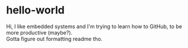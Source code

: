 # hello-world
Hi, I like embedded systems and I'm trying to learn how to GitHub, to be more productive (maybe?). <br> Gotta figure out formatting readme tho.
